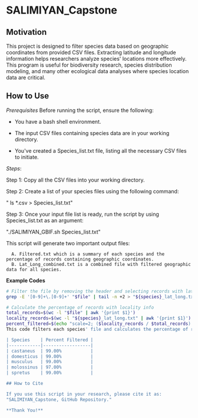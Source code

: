 # SALIMIYAN_Capstone
## Motivation 
This project is designed to filter species data based on geographic coordinates from provided CSV files. Extracting latitude and longitude information helps researchers analyze species' locations more effectively. This program is useful for biodiversity research, species distribution modeling, and many other ecological data analyses where species location data are critical.

## How to Use
*Prerequisites* 
Before running the script, ensure the following:

- You have a bash shell environment.
  
- The input CSV files containing species data are in your working directory.
  
- You've created a Species_list.txt file, listing all the necessary CSV files to initiate.

*Steps*:

Step 1:  Copy all the CSV files into your working directory.

Step 2: Create a list of your species files using the following command:

" ls *.csv > Species_list.txt"

Step 3: Once your input file list is ready, run the script by using Species_list.txt as an argument:

"./SALIMIYAN_GBIF.sh Species_list.txt"

  This script will generate two important output files:

      A. Filtered.txt which is a summary of each species and the percentage of records containing geographic coordinates.
      B. Lat_Long_combined.txt is a combined file with filtered geographic data for all species.

**Example Codes**
```bash
# Filter the file by removing the header and selecting records with latitude/longitude
grep -E '[0-9]+\.[0-9]+' "$file" | tail -n +2 > "${species}_lat_long.txt"

# Calculate the percentage of records with locality info
total_records=$(wc -l "$file" | awk '{print $1}')
locality_records=$(wc -l "${species}_lat_long.txt" | awk '{print $1}')
percent_filtered=$(echo "scale=2; ($locality_records / $total_records) * 100" | bc)
This code filters each species' file and calculates the percentage of records with valid latitude and longitude data.

| Species    | Percent Filtered |
|------------|------------------|
| castaneus  | 99.00%           |
| domesticus | 99.00%           |
| musculus   | 99.00%           |
| molossinus | 97.00%           |
| spretus    | 99.00%           |

## How to Cite

If you use this script in your research, please cite it as:
"SALIMIYAN_Capstone, GitHub Repository."

**Thank You!** 
